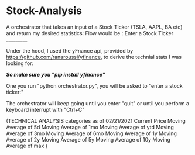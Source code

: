 # Stock-Analysis
A orchestrator that takes an input of a Stock Ticker (TSLA, AAPL, BA etc) and return my desired statistics:
Flow would be :
Enter a Stock Ticker _________


Under the hood, I used the yFnance api, provided by https://github.com/ranaroussi/yfinance, to derive the technial stats I was looking for:

***So make sure you "pip install yfinance"***

One you run "python orchestrator.py", you will be asked to
 "enter a stock ticker:"

 
The orchestrator will keep going until you enter "quit" or until you perform a keyboard interrupt with "Ctrl+C"

(TECHNICAL ANALYSIS categories as of 02/21/2021
Current Price 
Moving Average of 5d 
Moving Average of 1mo 
Moving Average of ytd 
Moving Average of 3mo 
Moving Average of 6mo 
Moving Average of 1y 
Moving Average of 2y 
Moving Average of 5y 
Moving Average of 10y 
Moving Average of max 
  )
 


